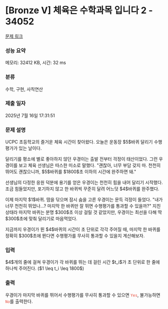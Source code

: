 # [Bronze V] 체육은 수학과목 입니다 2 - 34052 

[문제 링크](https://www.acmicpc.net/problem/34052) 

### 성능 요약

메모리: 32412 KB, 시간: 32 ms

### 분류

수학, 구현, 사칙연산

### 제출 일자

2025년 7월 16일 17:31:51

### 문제 설명

<p>UCPC 초등학교의 즐거운 체육 시간이 찾아왔다. 오늘은 운동장 $5$바퀴 달리기 수행평가가 있는 날이다.</p>

<p>달리기를 평소에 별로 좋아하지 않던 우경이는 출발 전부터 걱정이 태산이었다. 그런 우경이를 보고 체육 선생님은 따스한 미소로 말했다. "괜찮아, 너무 부담 갖지 마. 천천히 뛰어도 괜찮으니까, $5$바퀴를 $1800$초 이하의 시간에 완주하면 돼."</p>

<p>선생님의 다정한 응원 덕분에 용기를 얻은 우경이는 천천히 힘을 내어 달리기 시작했다. 조금 힘들었지만, 포기하지 않고 한 바퀴씩 꾸준히 달려 어느덧 $4$바퀴를 완주했다.</p>

<p>이제 마지막 $1$바퀴. 땀을 닦으며 잠시 숨을 고른 우경이는 문득 걱정이 들었다. "내가 너무 천천히 뛰었나...? 마지막 한 바퀴만 잘 뛰면 수행평가를 통과할 수 있을까?" 지친 상태라 마지막 바퀴는 분명 $300$초 이상 걸릴 것 같았지만, 우경이는 최선을 다해 딱 $300$초에 맞춰 달리기로 마음먹었다.</p>

<p>지금까지 우경이가 뛴 $4$바퀴의 시간이 초 단위로 각각 주어질 때, 마지막 한 바퀴를 정확히 $300$초에 뛴다면 수행평가를 무사히 통과할 수 있을지 계산해보자.</p>

### 입력 

 <p>$4$개의 줄에 걸쳐 우경이가 각 바퀴를 뛰는 데 걸린 시간 $t_i$가 초 단위로 한 줄에 하나씩 주어진다. ($1 \leq t_i \leq 1800$)</p>

### 출력 

 <p>우경이가 마지막 바퀴를 뛰어서 수행평가를 무사히 통과할 수 있으면 <code><span style="color:#e74c3c;">Yes</span></code>, 불가능하면 <code><span style="color:#e74c3c;">No</span></code>를 출력한다.</p>

